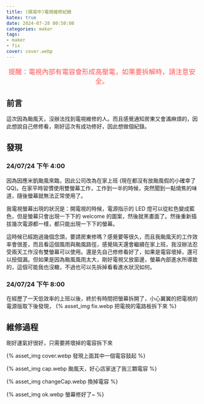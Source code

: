 ```yaml
---
title: (撰寫中)電視維修紀錄
katex: true
date: 2024-07-28 00:50:08
categories: maker
tags: 
- maker
- fix
cover: cover.webp
---
```


<p style="font-size:1.1rem;color:#f55;text-align:center">提醒：電視內部有電容會形成高壓電，如果要拆解時，請注意安全。</p>

## 前言

這次因為颱風天，沒辦法找到電視維修的人。而且感覺通知房東又會滿麻煩的，因此想說自己修修看，剛好這次有成功修好，因此想做個紀錄。

## 發現

### 24/07/24 下午 4:00

因為因應米凱颱風來臨，因此公司改為在家上班 (現在都沒有放颱風假的小確幸了 QQ)。在家平時習慣使用雙螢幕工作，工作到一半的時候，突然聞到一點燒焦的味道，隨後螢幕就無法正常使用了。

我電視螢幕出現的狀況是：開電視的時候，電源指示的 LED 燈可以從紅色變成藍色，但是螢幕只會出現一下下的 welcome 的圖案，然後就黑畫面了。然後重新插拔幾次電源都一樣，都只能出現一下下的螢幕。

這時候已經跑過幾個念頭，要請房東修嗎？感覺要等很久，而且我颱風天的工作效率會很差，而且看這個風雨與颱風路徑，感覺隔天還會繼續在家上班，我沒辦法忍受兩天工作沒有雙螢幕可以使用。還是先自己修修看好了，如果是電容壞掉，還可以撿個漏。但如果是因為颱風風雨太大，剛好電視又放窗邊，螢幕內部進水所導致的，這個可能我也沒轍，不過也可以先拆掉看看進水狀況如何。

### 24/07/24 下午 8:00

在經歷了一天低效率的上班以後，終於有時間把螢幕拆開了，小心翼翼的把電視的電源版取下後發現，
{% asset_img  fix.webp 把電視的電路板拆下來 %}

## 維修過程



剛好運氣好很好，只需要將壞掉的電容拆下來



{% asset_img  cover.webp 發現上面其中一個電容鼓起 %}

{% asset_img  cap.webp 颱風天，好心店家送了我三顆電容 %}

{% asset_img  changeCap.webp 換掉電容 %}

{% asset_img  ok.webp 螢幕修好了~ %}